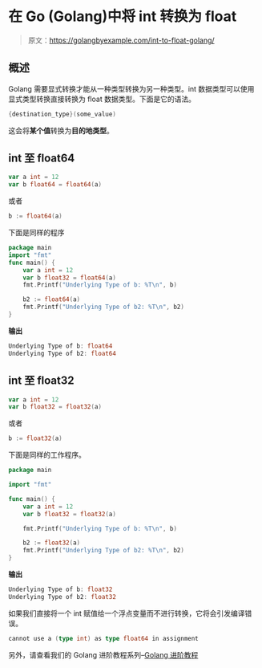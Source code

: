 # 在 Go (Golang)中将 int 转换为 float

> 原文：<https://golangbyexample.com/int-to-float-golang/>

## **概述**

Golang 需要显式转换才能从一种类型转换为另一种类型。int 数据类型可以使用显式类型转换直接转换为 float 数据类型。下面是它的语法。

```go
{destination_type}(some_value) 
```

这会将**某个值**转换为**目的地类型**。

## **int 至 float64**

```go
var a int = 12
var b float64 = float64(a)
```

或者

```go
b := float64(a)
```

下面是同样的程序

```go
package main
import "fmt"
func main() {
    var a int = 12
    var b float32 = float64(a)
    fmt.Printf("Underlying Type of b: %T\n", b)

    b2 := float64(a)
    fmt.Printf("Underlying Type of b2: %T\n", b2)
}
```

**输出**

```go
Underlying Type of b: float64
Underlying Type of b2: float64
```

## **int 至 float32**

```go
var a int = 12
var b float32 = float32(a)
```

或者

```go
b := float32(a)
```

下面是同样的工作程序。

```go
package main

import "fmt"

func main() {
	var a int = 12
	var b float32 = float32(a)

	fmt.Printf("Underlying Type of b: %T\n", b)

	b2 := float32(a)
	fmt.Printf("Underlying Type of b2: %T\n", b2)
}
```

**输出**

```go
Underlying Type of b: float32
Underlying Type of b2: float32
```

如果我们直接将一个 int 赋值给一个浮点变量而不进行转换，它将会引发编译错误。

```go
cannot use a (type int) as type float64 in assignment
```

另外，请查看我们的 Golang 进阶教程系列–[Golang 进阶教程](https://golangbyexample.com/golang-comprehensive-tutorial/)
